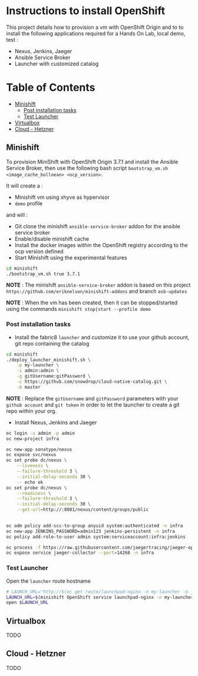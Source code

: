 # Instructions to install OpenShift 

This project details how to provision a vm with OpenShift Origin and to to install the following applications required for a Hands On Lab, local demo, test :

- Nexus, Jenkins, Jaeger
- Ansible Service Broker
- Launcher with customized catalog

Table of Contents
=================

   * [Minishift](#minishift)
      * [Post installation tasks](#post-installation-tasks)
      * [Test Launcher](#test-launcher)
   * [Virtualbox](#virtualbox)
   * [Cloud - Hetzner](#cloud---hetzner)


## Minishift

To provision MiniShift with OpenShift Origin 3.7.1 and install the Ansible Service Broker, then use the 
following bash script `bootstrap_vm.sh <image_cache_bolloean> <ocp_version>`. 

It will create a :

- Minishift vm using xhyve as hypervisor 
- `demo` profile

and will :

- Git clone the minishift `ansible-service-broker` addon for the ansible service broker
- Enable/disable minishift cache
- Install the docker images within the OpenShift registry according to the ocp version defined
- Start Minishift using the experimental features

```bash
cd minishift    
./bootstrap_vm.sh true 3.7.1
```

**NOTE** : The minishift `ansible-service-broker` addon is based on this project `https://github.com/eriknelson/minishift-addons` and branch `asb-updates`

**NOTE** : When the vm has been created, then it can be stopped/started using the commands `minishift stop|start --profile demo`

### Post installation tasks
 
- Install the fabric8 `launcher` and customize it to use your github account, git repo containing the catalog

```bash
cd minishift
./deploy_launcher_minishift.sh \
    -p my-launcher \
    -i admin:admin \
    -g gitUsername:gitPassword \
    -c https://github.com/snowdrop/cloud-native-catalog.git \
    -b master
```

**NOTE** : Replace the `gitUsername` and `gitPassword` parameters with your `github account` and `git token` in order to let the launcher to create a git repo within your org.

- Install Nexus, Jenkins and Jaeger
```bash
oc login -u admin -p admin
oc new-project infra

oc new-app sonatype/nexus
oc expose svc/nexus
oc set probe dc/nexus \
	--liveness \
	--failure-threshold 3 \
	--initial-delay-seconds 30 \
	-- echo ok
oc set probe dc/nexus \
	--readiness \
	--failure-threshold 3 \
	--initial-delay-seconds 30 \
	--get-url=http://:8081/nexus/content/groups/public
    	

oc adm policy add-scc-to-group anyuid system:authenticated -n infra
oc new-app JENKINS_PASSWORD=admin123 jenkins-persistent -n infra
oc policy add-role-to-user admin system:serviceaccount:infra:jenkins

oc process -f https://raw.githubusercontent.com/jaegertracing/jaeger-openshift/master/all-in-one/jaeger-all-in-one-template.yml | oc create -f -
oc expose service jaeger-collector --port=14268 -n infra  
```

### Test Launcher

Open the `launcher` route hostname

```bash
# LAUNCH_URL="http://$(oc get route/launchpad-nginx -n my-launcher -o jsonpath="{.spec.host}")"
LAUNCH_URL=$(minishift OpenShift service launchpad-nginx -n my-launcher --url)
open $LAUNCH_URL
```

## Virtualbox

TODO

## Cloud - Hetzner

TODO

